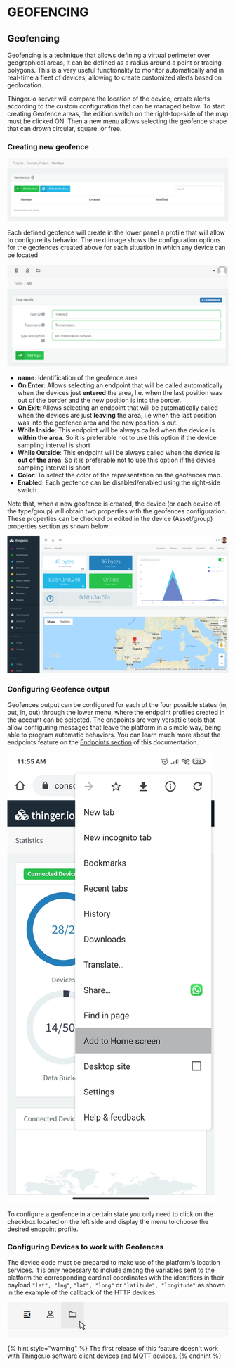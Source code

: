# GEOFENCING

## Geofencing &#x20;

Geofencing is a technique that allows defining a virtual perimeter over geographical areas, it can be defined as a radius around a point or tracing polygons. This is a very useful functionality to monitor automatically and in real-time a fleet of devices, allowing to create customized alerts based on geolocation.

Thinger.io server will compare the location of the device, create alerts according to the custom configuration that can be managed below. To start creating Geofence areas, the edition switch on the right-top-side of the map must be clicked ON. Then a new menu allows selecting the geofence shape that can drown circular, square, or free.&#x20;

### Creating new geofence

![](<../.gitbook/assets/image (341).png>)

Each defined geofence will create in the lower panel a profile that will allow to configure its behavior. The next image shows the configuration options for the geofences created above for each situation in which any device can be located

![](<../.gitbook/assets/image (331).png>)

* **name**: Identification of the geofence area
* **On Enter**: Allows selecting an endpoint that will be called automatically when the devices just **entered** the area, I.e. when the last position was out of the border and the new position is into the border.&#x20;
* **On Exit**: Allows selecting an endpoint that will be automatically called when the devices are just **leaving** the area, i.e when the last position was into the geofence area and the new position is out.&#x20;
* **While Inside**: This endpoint will be always called when the device is **within the area**. So it is preferable not to use this option if the device sampling interval is short
* **While Outside**: This endpoint will be always called when the device is **out of the area**. So it is preferable not to use this option if the device sampling interval is short
* **Color**: To select the color of the representation on the geofences map.
* **Enabled**: Each geofence can be disabled/enabled using the right-side switch.&#x20;

Note that, when a new geofence is created, the device (or each device of the type/group) will obtain two properties with the geofences configuration. These properties can be checked or edited in the device (Asset/group) properties section as shown below:

![](<../.gitbook/assets/image (363).png>)

### Configuring Geofence output

Geofences output can be configured for each of the four possible states (in, out, in, out) through the lower menu, where the endpoint profiles created in the account can be selected. The endpoints are very versatile tools that allow configuring messages that leave the platform in a simple way, being able to program automatic behaviors. You can learn much more about the endpoints feature on the [Endpoints section](endpoints-1.md) of this documentation.&#x20;

![](<../.gitbook/assets/image (361).png>)

To configure a geofence in a certain state you only need to click on the checkbox located on the left side and display the menu to choose the desired endpoint profile.

### Configuring Devices to work with Geofences

The device code must be prepared to make use of the platform's location services. It is only necessary to include among the variables sent to the platform the corresponding cardinal coordinates with the identifiers in their payload `"lat", "lng"`, `"lat", "long"` or `"latitude", "longitude"` as shown in the example of the callback of the HTTP devices:

![](<../.gitbook/assets/image (362).png>)

{% hint style="warning" %}
The first release of this feature doesn't work with Thinger.io software client devices and MQTT devices.&#x20;
{% endhint %}
